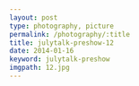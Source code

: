 ```yaml
---
layout: post
type: photography, picture
permalink: /photography/:title
title: julytalk-preshow-12
date: 2014-01-16
keyword: julytalk-preshow
imgpath: 12.jpg
---
```



